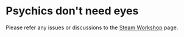 # Psychics don't need eyes
Please refer any issues or discussions to the [Steam Workshop](https://steamcommunity.com/sharedfiles/filedetails/?id=3280014670) page.

